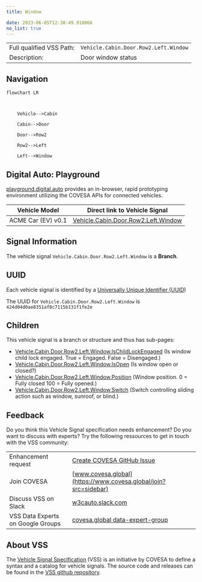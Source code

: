 ```yaml
---
title: Window

date: 2023-06-05T12:38:49.918066
no_list: true
---
```



| | |
|---|---|
| Full qualified VSS Path: | `Vehicle.Cabin.Door.Row2.Left.Window` |
| Description: | Door window status |

## Navigation

```mermaid
flowchart LR



    Vehicle-->Cabin

    Cabin-->Door

    Door-->Row2

    Row2-->Left

    Left-->Window

```


## Digital Auto: Playground

[playground.digital.auto](http://digital.auto) provides an in-browser, rapid prototyping environment utilizing the COVESA APIs for connected vehicles. 

| Vehicle Model | Direct link to Vehicle Signal |
|---|---|
| ACME Car (EV) v0.1 | [Vehicle.Cabin.Door.Row2.Left.Window](https://digitalauto.netlify.app/model/STLWzk1WyqVVLbfymb4f/cvi/list/Vehicle.Cabin.Door.Row2.Left.Window/) |


## Signal Information




The vehicle signal `Vehicle.Cabin.Door.Row2.Left.Window` is a **Branch**.





## UUID

Each vehicle signal is identified by a [Universally Unique Identifier (UUID](https://en.wikipedia.org/wiki/Universally_unique_identifier))

The UUID for `Vehicle.Cabin.Door.Row2.Left.Window` is `424d04d0ae8351af8c7115b131f1fe2e`

## Children

This vehicle signal is a branch or structure and thus has sub-pages:

- [Vehicle.Cabin.Door.Row2.Left.Window.IsChildLockEngaged](ischildlockengaged/) (Is window child lock engaged. True = Engaged. False = Disengaged.)
- [Vehicle.Cabin.Door.Row2.Left.Window.IsOpen](isopen/) (Is window open or closed?)
- [Vehicle.Cabin.Door.Row2.Left.Window.Position](position/) (Window position. 0 = Fully closed 100 = Fully opened.)
- [Vehicle.Cabin.Door.Row2.Left.Window.Switch](switch/) (Switch controlling sliding action such as window, sunroof, or blind.)


## Feedback

Do you think this Vehicle Signal specification needs enhancement? Do you want to discuss with experts? Try the following ressources to get in touch with the VSS community:

| | |
|---|---|
| Enhancement request | [Create COVESA GitHub Issue](https://github.com/COVESA/vehicle_signal_specification/issues/new?body=Please+describe+your+feedback&title=Signal+feedback+Vehicle.Cabin.Door.Row2.Left.Window) |
| Join COVESA | [www.covesa.global](https://www.covesa.global/join?src=sidebar) |
| Discuss VSS on Slack | [w3cauto.slack.com](http://w3cauto.slack.com/) |
| VSS Data Experts on Google Groups | [covesa.global data-expert-group](https://groups.google.com/a/covesa.global/g/data-expert-group) |

## About VSS

The [Vehicle Signal Specification](https://covesa.github.io/vehicle_signal_specification/) (VSS)
is an initiative by COVESA to define a syntax and a catalog for vehicle signals.
The source code and releases can be found in the [VSS github repository](https://github.com/COVESA/vehicle_signal_specification).

